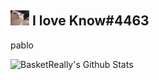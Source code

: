 ## <img src="https://github.com/ProgramFreakHD/ProgramFreakHD/blob/main/Pictures/cat.gif" width="30">  I love Know#4463

pablo


<img align="left" alt="BasketReally's Github Stats" src="https://github-readme-stats.vercel.app/api?username=BasketReally&theme=radical&show_icons=true&hide_border=true" />
